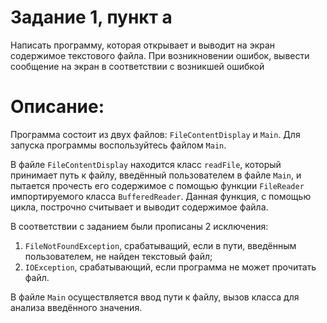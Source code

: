 # Задание 1, пункт а

Написать программу, которая открывает и выводит на экран содержимое текстового файла. При возникновении ошибок, вывести сообщение на экран в соответствии с возникшей ошибкой

# Описание: 

Программа состоит из двух файлов: `FileContentDisplay` и `Main`. Для запуска программы воспользуйтесь файлом `Main`.

В файле `FileContentDisplay` находится класс `readFile`, который принимает путь к файлу, введённый пользователем в файле `Main`, и пытается прочесть его содержимое с помощью функции `FileReader` импортируемого класса `BufferedReader`. Данная функция, с помощью цикла, построчно считывает и выводит содержимое файла.

В соответствии с заданием были прописаны 2 исключения:
1. `FileNotFoundException`, срабатыващий, если в пути, введённым пользователем, не найден текстовый файл;
2. `IOException`, срабатывающий, если программа не может прочитать файл.

В файле `Main` осуществляется ввод пути к файлу, вызов класса для анализа введённого значения.